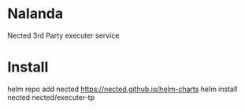 # Nalanda
Nected 3rd Party executer service

# Install
helm repo add nected https://nected.github.io/helm-charts
helm install nected nected/executer-tp